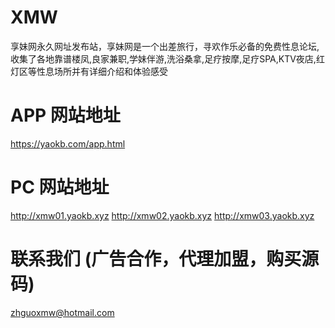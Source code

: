 # XMW
享妹网永久网址发布站，享妹网是一个出差旅行，寻欢作乐必备的免费性息论坛,收集了各地靠谱楼凤,良家兼职,学妹伴游,洗浴桑拿,足疗按摩,足疗SPA,KTV夜店,红灯区等性息场所并有详细介绍和体验感受

# APP 网站地址
https://yaokb.com/app.html

# PC 网站地址
http://xmw01.yaokb.xyz
http://xmw02.yaokb.xyz
http://xmw03.yaokb.xyz

# 联系我们 (广告合作，代理加盟，购买源码)
zhguoxmw@hotmail.com
